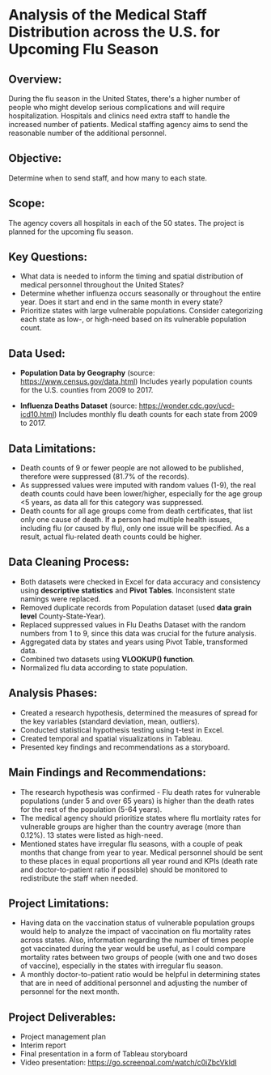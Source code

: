 # Analysis of the Medical Staff Distribution across the U.S. for Upcoming Flu Season

## Overview: 
During the flu season in the United States, there's a higher number of people who might develop serious complications and will require hospitalization. Hospitals and clinics need extra staff to handle the increased number of patients. Medical staffing agency aims to send the reasonable number of the additional personnel.

## Objective: 
Determine when to send staff, and how many to each state.

## Scope: 
The agency covers all hospitals in each of the 50 states. The project is planned for the upcoming flu season.

## Key Questions:
- What data is needed to inform the timing and spatial distribution of medical personnel throughout the United States?
- Determine whether influenza occurs seasonally or throughout the entire year. Does it start and end in the same month in every state?
- Prioritize states with large vulnerable populations. Consider categorizing each state as low-, or high-need based on its vulnerable population count.
  
## Data Used:
- **Population Data by Geography** (source: https://www.census.gov/data.html)
Includes yearly population counts for the U.S. counties from 2009 to 2017.

- **Influenza Deaths Dataset** (source: https://wonder.cdc.gov/ucd-icd10.html)
Includes monthly flu death counts for each state from 2009 to 2017.

## Data Limitations:
- Death counts of 9 or fewer people are not allowed to be published, therefore were suppressed (81.7% of the records).
- As suppressed values were imputed with random values (1-9), the real death counts could have been lower/higher, especially for the age group <5 years, as data all for this category was suppressed.
- Death counts for all age groups come from death certificates, that list only one cause of death. If a person had multiple health issues, including flu (or caused by flu), only one issue will be specified. As a result, actual flu-related death counts could be higher.

## Data Cleaning Process:
- Both datasets were checked in Excel for data accuracy and consistency using **descriptive statistics** and **Pivot Tables**. Inconsistent state namings were replaced.
- Removed duplicate records from Population dataset (used **data grain level** County-State-Year).
- Replaced suppressed values in Flu Deaths Dataset with the random numbers from 1 to 9, since this data was crucial for the future analysis.
- Aggregated data by states and years using Pivot Table, transformed data.
- Combined two datasets using **VLOOKUP() function**.
- Normalized flu data according to state population.

## Analysis Phases:
  - Created a research hypothesis, determined the measures of spread for the key variables (standard deviation, mean, outliers).
  - Conducted statistical hypothesis testing using t-test in Excel.
  - Created temporal and spatial visualizations in Tableau.
  - Presented key findings and recommendations as a storyboard.
 
## Main Findings and Recommendations:
- The research hypothesis was confirmed - Flu death rates for vulnerable populations (under 5 and over 65 years) is higher than the death rates for the rest of the population (5-64 years). 
- The medical agency should prioritize states where flu mortlaity rates for vulnerable groups are higher than the country average (more than 0.12%). 13 states were listed as high-need.
- Mentioned states have irregular flu seasons, with a couple of peak months that change from year to year. Medical personnel should be sent to these places in equal proportions all year round and KPIs (death rate and doctor-to-patient ratio if possible) should be monitored to redistribute the staff when needed.

## Project Limitations:
- Having data on the vaccination status of vulnerable population groups would help to analyze the impact of vaccination on flu mortality rates across states. Also, information regarding the number of times people got vaccinated during the year would be useful, as I could compare mortality rates between two groups of people (with one and two doses of vaccine), especially in the states with irregular flu season.
- A monthly doctor-to-patient ratio would be helpful in determining states that are in need of additional personnel and adjusting the number of personnel for the next month.

## Project Deliverables:
- Project management plan
- Interim report
- Final presentation in a form of Tableau storyboard
- Video presentation: https://go.screenpal.com/watch/c0iZbcVkIdI

